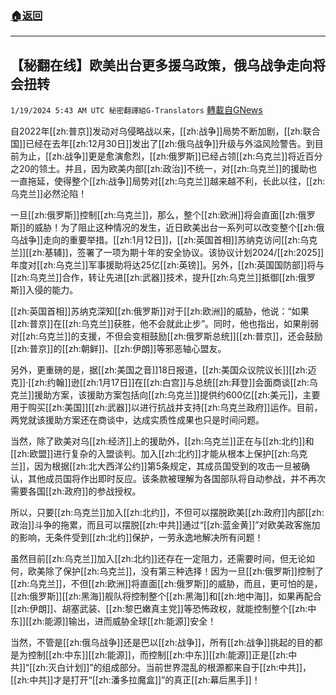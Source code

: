 ###  [:house:返回](README.md)
---


## 【秘翻在线】欧美出台更多援乌政策，俄乌战争走向将会扭转
`1/19/2024 5:43 AM UTC 秘密翻譯組G-Translators` [轉載自GNews](https://gnews.org/articles/2234335)

自2022年[[zh:普京]]发动对乌侵略战以来，[[zh:战争]]局势不断加剧，[[zh:联合国]]已经在去年[[zh:12月30日]]发出了[[zh:俄乌战争]]升级与外溢风险警告。到目前为止，[[zh:战争]]更是愈演愈烈，[[zh:俄罗斯]]已经占领[[zh:乌克兰]]将近百分之20的领土。并且，因为欧美内部[[zh:政治]]不统一，对[[zh:乌克兰]]的援助也一直拖延，使得整个[[zh:战争]]局势对[[zh:乌克兰]]越来越不利，长此以往，[[zh:乌克兰]]必然沦陷！

一旦[[zh:俄罗斯]]控制[[zh:乌克兰]]，那么，整个[[zh:欧洲]]将会直面[[zh:俄罗斯]]的威胁！为了阻止这种情况的发生，近日欧美出台一系列可以改变整个[[zh:俄乌战争]]走向的重要举措。[[zh:1月12日]]，[[zh:英国首相]]苏纳克访问[[zh:乌克兰]][[zh:基辅]]，签署了一项为期十年的安全协议。该协议计划2024/[[zh:2025]]年度对[[zh:乌克兰]]军事援助将达25亿[[zh:英镑]]。另外，[[zh:英国国防部]]将与[[zh:乌克兰]]合作，转让先进[[zh:武器]]技术，提升[[zh:乌克兰]]抵御[[zh:俄罗斯]]入侵的能力。

[[zh:英国首相]]苏纳克深知[[zh:俄罗斯]]对于[[zh:欧洲]]的威胁，他说：“如果[[zh:普京]]在[[zh:乌克兰]]获胜，他不会就此止步”。同时，他也指出，如果削弱对[[zh:乌克兰]]的支援，不但会变相鼓励[[zh:俄罗斯总统]][[zh:普京]]，还会鼓励[[zh:普京]]的[[zh:朝鲜]]、[[zh:伊朗]]等邪恶轴心盟友。

另外，更重磅的是，据[[zh:美国之音]]18日报道，[[zh:美国众议院议长]][[zh:迈克]]·[[zh:约翰]]逊[[zh:1月17日]]在[[zh:白宫]]与总统[[zh:拜登]]会面商谈[[zh:乌克兰]]援助方案，该援助方案包括向[[zh:乌克兰]]提供约600亿[[zh:美元]]，主要用于购买[[zh:美国]][[zh:武器]]以进行抗战并支持[[zh:乌克兰政府]]运作。目前，两党就该援助方案还在商谈中，达成实质性成果也只是时间问题。

当然，除了欧美对乌[[zh:经济]]上的援助外，[[zh:乌克兰]]正在与[[zh:北约]]和[[zh:欧盟]]进行复杂的入盟谈判。加入[[zh:北约]]才能从根本上保护[[zh:乌克兰]]，因为根据[[zh:北大西洋公约]]第5条规定，其成员国受到的攻击一旦被确认，其他成员国将作出即时反应。该条款被理解为各国部队将自动参战，并不再次需要各国[[zh:政府]]的参战授权。

所以，只要[[zh:乌克兰]]加入[[zh:北约]]，不但可以摆脱欧美[[zh:政府]]内部[[zh:政治]]斗争的拖累，而且可以摆脱[[zh:中共]]通过“[[zh:蓝金黄]]”对欧美政客施加的影响，无条件受到[[zh:北约]]保护，一劳永逸地解决所有问题！

虽然目前[[zh:乌克兰]]加入[[zh:北约]]还存在一定阻力，还需要时间，但无论如何，欧美除了保护[[zh:乌克兰]]，没有第三种选择！因为一旦[[zh:俄罗斯]]控制了[[zh:乌克兰]]，不但[[zh:欧洲]]将直面[[zh:俄罗斯]]的威胁，而且，更可怕的是，[[zh:俄罗斯]][[zh:黑海]]舰队将控制整个[[zh:黑海]]和[[zh:地中海]]，如果再配合[[zh:伊朗]]、胡塞武装、[[zh:黎巴嫩真主党]]等恐怖政权，就能控制整个[[zh:中东]][[zh:能源]]输出，进而威胁全球[[zh:能源]]安全！

当然，不管是[[zh:俄乌战争]]还是巴以[[zh:战争]]，所有[[zh:战争]]挑起的目的都是为控制[[zh:中东]][[zh:能源]]，而控制[[zh:中东]][[zh:能源]]正是[[zh:中共]]“[[zh:灭白计划]]”的组成部分。当前世界混乱的根源都来自于[[zh:中共]]，[[zh:中共]]才是打开“[[zh:潘多拉魔盒]]”的真正[[zh:幕后黑手]]！
